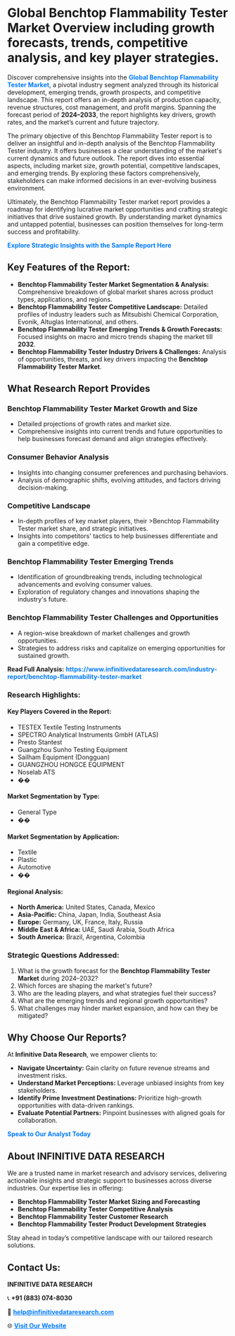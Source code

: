 <h1>Global Benchtop Flammability Tester Market Overview including growth forecasts, trends, competitive analysis, and key player strategies.</h1>
<p>
Discover comprehensive insights into the 
<a href="https://www.infinitivedataresearch.com/industry-report/benchtop-flammability-tester-market" rel="dofollow" style="color: #007BFF; text-decoration: none;"><strong>Global Benchtop Flammability Tester Market</strong></a>, a pivotal industry segment analyzed through its historical development, emerging trends, growth prospects, and competitive landscape. This report offers an in-depth analysis of production capacity, revenue structures, cost management, and profit margins. Spanning the forecast period of <strong>2024–2033</strong>, the report highlights key drivers, growth rates, and the market’s current and future trajectory.
</p>
<p>
The primary objective of this Benchtop Flammability Tester report is to deliver an insightful and in-depth analysis of the Benchtop Flammability Tester industry. It offers businesses a clear understanding of the market's current dynamics and future outlook. The report dives into essential aspects, including market size, growth potential, competitive landscapes, and emerging trends. By exploring these factors comprehensively, stakeholders can make informed decisions in an ever-evolving business environment.
</p>
<p>
Ultimately, the Benchtop Flammability Tester market report provides a roadmap for identifying lucrative market opportunities and crafting strategic initiatives that drive sustained growth. By understanding market dynamics and untapped potential, businesses can position themselves for long-term success and profitability.
</p>
<p>
<a href="https://www.infinitivedataresearch.com/request-sample/reportId=109140" style="color: #007BFF; text-decoration: none;"><strong>Explore Strategic Insights with the Sample Report Here</strong></a>
</p>

<h2>Key Features of the Report:</h2>
<ul>
<li><strong>Benchtop Flammability Tester Market Segmentation & Analysis:</strong> Comprehensive breakdown of global market shares across product types, applications, and regions.</li>
<li><strong>Benchtop Flammability Tester Competitive Landscape:</strong> Detailed profiles of industry leaders such as Mitsubishi Chemical Corporation, Evonik, Altuglas International, and others.</li>
<li><strong>Benchtop Flammability Tester Emerging Trends & Growth Forecasts:</strong> Focused insights on macro and micro trends shaping the market till <strong>2032</strong>.</li>
<li><strong>Benchtop Flammability Tester Industry Drivers & Challenges:</strong> Analysis of opportunities, threats, and key drivers impacting the <strong>Benchtop Flammability Tester Market</strong>.</li>
</ul>

<h2>What Research Report Provides</h2>
<h3>Benchtop Flammability Tester Market Growth and Size</h3>
<ul>
<li>Detailed projections of growth rates and market size.</li>
<li>Comprehensive insights into current trends and future opportunities to help businesses forecast demand and align strategies effectively.</li>
</ul>

<h3>Consumer Behavior Analysis</h3>
<ul>
<li>Insights into changing consumer preferences and purchasing behaviors.</li>
<li>Analysis of demographic shifts, evolving attitudes, and factors driving decision-making.</li>
</ul>

<h3>Competitive Landscape</h3>
<ul>
<li>In-depth profiles of key market players, their >Benchtop Flammability Tester market share, and strategic initiatives.</li>
<li>Insights into competitors' tactics to help businesses differentiate and gain a competitive edge.</li>
</ul>

<h3>Benchtop Flammability Tester Emerging Trends</h3>
<ul>
<li>Identification of groundbreaking trends, including technological advancements and evolving consumer values.</li>
<li>Exploration of regulatory changes and innovations shaping the industry's future.</li>
</ul>

<h3>Benchtop Flammability Tester Challenges and Opportunities</h3>
<ul>
<li>A region-wise breakdown of market challenges and growth opportunities.</li>
<li>Strategies to address risks and capitalize on emerging opportunities for sustained growth.</li>
</ul>
<p><strong>Read Full Analysis:</strong> <a href="https://www.infinitivedataresearch.com/industry-report/benchtop-flammability-tester-market" rel="dofollow" style="color: #007BFF; text-decoration: none;"><strong>https://www.infinitivedataresearch.com/industry-report/benchtop-flammability-tester-market</strong></a></p>
<h3>Research Highlights:</h3>
<h4>Key Players Covered in the Report:</h4>
<ul><li>TESTEX Textile Testing Instruments</li><li>SPECTRO Analytical Instruments GmbH (ATLAS)</li><li>Presto Stantest</li><li>Guangzhou Sunho Testing Equipment</li><li>Sailham Equipment (Dongguan)</li><li>GUANGZHOU HONGCE EQUIPMENT</li><li>Noselab ATS</li><li>��</li></ul>
<h4>Market Segmentation by Type:</h4>
<ul><li>General Type</li><li>��</li></ul>
<h4>Market Segmentation by Application:</h4>
<ul><li>Textile</li><li>Plastic</li><li>Automotive</li><li>��</li></ul>

<h4>Regional Analysis:</h4>
<ul>
<li><strong>North America:</strong> United States, Canada, Mexico</li>
<li><strong>Asia-Pacific:</strong> China, Japan, India, Southeast Asia</li>
<li><strong>Europe:</strong> Germany, UK, France, Italy, Russia</li>
<li><strong>Middle East & Africa:</strong> UAE, Saudi Arabia, South Africa</li>
<li><strong>South America:</strong> Brazil, Argentina, Colombia</li>
</ul>

<h3>Strategic Questions Addressed:</h3>
<ol>
<li>What is the growth forecast for the <strong>Benchtop Flammability Tester Market</strong> during 2024–2032?</li>
<li>Which forces are shaping the market's future?</li>
<li>Who are the leading players, and what strategies fuel their success?</li>
<li>What are the emerging trends and regional growth opportunities?</li>
<li>What challenges may hinder market expansion, and how can they be mitigated?</li>
</ol>

<h2>Why Choose Our Reports?</h2>
<p>At <strong>Infinitive Data Research</strong>, we empower clients to:</p>
<ul>
<li><strong>Navigate Uncertainty:</strong> Gain clarity on future revenue streams and investment risks.</li>
<li><strong>Understand Market Perceptions:</strong> Leverage unbiased insights from key stakeholders.</li>
<li><strong>Identify Prime Investment Destinations:</strong> Prioritize high-growth opportunities with data-driven rankings.</li>
<li><strong>Evaluate Potential Partners:</strong> Pinpoint businesses with aligned goals for collaboration.</li>
</ul>
<p><a href="https://www.infinitivedataresearch.com/industry-report/benchtop-flammability-tester-market" rel="dofollow" style="color: #007BFF; text-decoration: none;"><strong>Speak to Our Analyst Today</strong></a></p>

<h2>About INFINITIVE DATA RESEARCH</h2>
<p>We are a trusted name in market research and advisory services, delivering actionable insights and strategic support to businesses across diverse industries. Our expertise lies in offering:</p>
<ul>
<li><strong>Benchtop Flammability Tester Market Sizing and Forecasting</strong></li>
<li><strong>Benchtop Flammability Tester Competitive Analysis</strong></li>
<li><strong>Benchtop Flammability Tester Customer Research</strong></li>
<li><strong>Benchtop Flammability Tester Product Development Strategies</strong></li>
</ul>
<p>Stay ahead in today’s competitive landscape with our tailored research solutions.</p>

<h2>Contact Us:</h2>
<p><strong>INFINITIVE DATA RESEARCH</strong></p>
<p>📞 <strong>+91 (883) 074-8030</strong></p>
<p>📧 <strong><a href="mailto:help@infinitivedataresearch.com" style="color: #007BFF;">help@infinitivedataresearch.com</a></strong></p>
<p>🌐 <strong><a href="https://www.infinitivedataresearch.com" rel="dofollow" style="color: #007BFF;">Visit Our Website</a></strong></p>